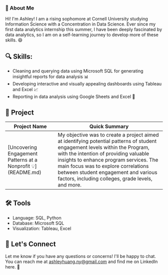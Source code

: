 ### 👋 About Me 

Hi! I'm Ashley! I am a rising sophomore at Cornell University studying Information Science with a Concentration in Data Science. Ever since my first data analytics internship this summer, I have been deeply fascinated by data analytics, so I am on a self-learning journey to develop more of these skills. 😄

## 🔍 Skills:
- Cleaning and querying data using Microsoft SQL for generating insightful reports for data analysis 📊
- Developing interactive and visually appealing dashboards using Tableau and Excel 📈
- Reporting in data analysis using Google Sheets and Excel 📑

## 🚀 Project

| Project Name  | Quick Summary| 
|----|----|
| [Uncovering Engagement Patterns at a Nonprofit 💡] (README.md) | My objective was to create a project aimed at identifying potential patterns of student engagement levels within the Program, with the intention of providing valuable insights to enhance program services. The main focus was to explore correlations between student engagement and various factors, including colleges, grade levels, and more.|

## 🛠️ Tools

- Language: SQL, Python
- Database: Microsoft SQL
- Visualization: Tableau, Excel

## 📧 Let's Connect

Let me know if you have any questions or concerns! I'll be happy to chat. You can reach me at ashleyhuang.ny@gmail.com and find me on LinkedIn here. 🤝
